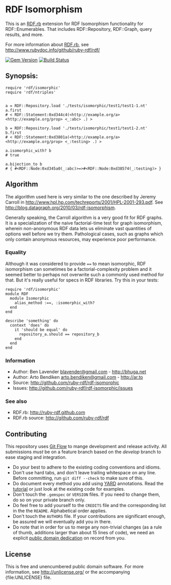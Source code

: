 # RDF Isomorphism

This is an [RDF.rb][] extension for RDF Isomorphism functionality for RDF::Enumerables.
That includes RDF::Repository, RDF::Graph, query results, and more.

For more information about [RDF.rb][], see <http://www.rubydoc.info/github/ruby-rdf/rdf/>

[![Gem Version](https://badge.fury.io/rb/rdf-isomorphic.png)](http://badge.fury.io/rb/rdf-isomorphic)
[![Build Status](https://travis-ci.org/ruby-rdf/rdf-isomorphic.png)](https://travis-ci.org/ruby-rdf/rdf-isomorphic)

## Synopsis:

    require 'rdf/isomorphic'
    require 'rdf/ntriples'


    a = RDF::Repository.load './tests/isomorphic/test1/test1-1.nt'
    a.first
    # < RDF::Statement:0xd344c4(<http://example.org/a> <http://example.org/prop> <_:abc> .) >
    
    b = RDF::Repository.load './tests/isomorphic/test1/test1-2.nt'
    b.first
    # < RDF::Statement:0xd3801a(<http://example.org/a> <http://example.org/prop> <_:testing> .) >

    a.isomorphic_with? b
    # true

    a.bijection_to b
    # { #<RDF::Node:0xd345a0(_:abc)>=>#<RDF::Node:0xd38574(_:testing)> }


## Algorithm

The algorithm used here is very similar to the one described by Jeremy Carroll
in <http://www.hpl.hp.com/techreports/2001/HPL-2001-293.pdf>.  See
<http://blog.datagraph.org/2010/03/rdf-isomorphism>.

Generally speaking, the Carroll algorithm is a very good fit for RDF graphs. It
is a specialization of the naive factorial-time test for graph isomorphism,
wherein non-anonymous RDF data lets us eliminate vast quantities of options well
before we try them.  Pathological cases, such as graphs which only contain
anonymous resources, may experience poor performance.

### Equality

Although it was considered to provide `==` to mean isomorphic, RDF isomorphism
can sometimes be a factorial-complexity problem and it seemed better to perhaps
not overwrite such a commonly used method for that.  But it's really useful for
specs in RDF libraries.  Try this in your tests:

    require 'rdf/isomorphic'
    module RDF
      module Isomorphic
        alias_method :==, :isomorphic_with?
      end
    end
    
    describe 'something' do
      context 'does' do
        it 'should be equal' do
          repository_a.should == repository_b
        end
      end
    end

### Information
 * Author: Ben Lavender <blavender@gmail.com> - <http://bhuga.net>
 * Author: Arto Bendiken <arto.bendiken@gmail.com> - <http://ar.to>
 * Source: <http://github.com/ruby-rdf/rdf-isomorphic>
 * Issues: <http://github.com/ruby-rdf/rdf-isomorphic/issues>

### See also
 * RDF.rb: <http://ruby-rdf.github.com>
 * RDF.rb source: <http://github.com/ruby-rdf/rdf>

## Contributing

This repository uses [Git Flow](https://github.com/nvie/gitflow) to mange development and release activity. All submissions _must_ be on a feature branch based on the _develop_ branch to ease staging and integration.

* Do your best to adhere to the existing coding conventions and idioms.
* Don't use hard tabs, and don't leave trailing whitespace on any line.
  Before committing, run `git diff --check` to make sure of this.
* Do document every method you add using [YARD][] annotations. Read the
  [tutorial][YARD-GS] or just look at the existing code for examples.
* Don't touch the `.gemspec` or `VERSION` files. If you need to change them,
  do so on your private branch only.
* Do feel free to add yourself to the `CREDITS` file and the
  corresponding list in the the `README`. Alphabetical order applies.
* Don't touch the `AUTHORS` file. If your contributions are significant
  enough, be assured we will eventually add you in there.
* Do note that in order for us to merge any non-trivial changes (as a rule
  of thumb, additions larger than about 15 lines of code), we need an
  explicit [public domain dedication][PDD] on record from you.

## License

This is free and unencumbered public domain software. For more information,
see <http://unlicense.org/> or the accompanying {file:UNLICENSE} file.

[RDF.rb]:           http://ruby-rdf.github.com/
[YARD]:             http://yardoc.org/
[YARD-GS]:          http://rubydoc.info/docs/yard/file/docs/GettingStarted.md
[PDD]:              http://lists.w3.org/Archives/Public/public-rdf-ruby/2010May/0013.html
